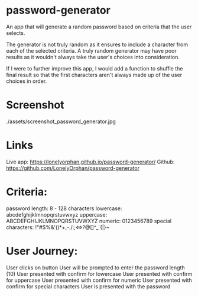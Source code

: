 # password-generator
An app that will generate a random password based on criteria that the user selects.

The generator is not truly random as it ensures to include a character from each of the selected 
criteria. A truly random generator may have poor results as it wouldn't always take 
the user's choices into consideration.

If I were to further improve this app, I would add a function to shuffle the final result so that 
the first characters aren't always made up of the user choices in order.

# Screenshot
./assets/screenshot_password_generator.jpg

# Links
Live app: https://lonelyorphan.github.io/password-generator/
Github: https://github.com/LonelyOrphan/password-generator

# Criteria:

password length: 8 - 128 characters
lowercase: abcdefghijklmnopqrstuvwxyz
uppercase: ABCDEFGHIJKLMNOPQRSTUVWXYZ
numeric: 0123456789
special characters: !"#$%&'()*+,-./:;<=>?@[\]^_`{|}~

# User Journey:

User clicks on button
User will be prompted to enter the password length (10)
User presented with confirm for lowercase
User presented with confirm for uppercase
User presented with confirm for numeric
User presented with confirm for special characters
User is presented with the password
